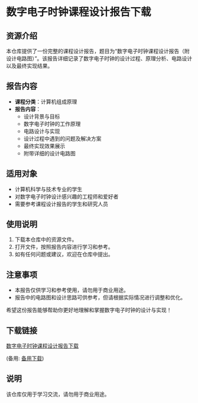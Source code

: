 # 数字电子时钟课程设计报告下载

## 资源介绍

本仓库提供了一份完整的课程设计报告，题目为“数字电子时钟课程设计报告（附设计电路图）”。该报告详细记录了数字电子时钟的设计过程、原理分析、电路设计以及最终实现结果。

## 报告内容

- **课程分类**：计算机组成原理
- **报告内容**：
  - 设计背景与目标
  - 数字电子时钟的工作原理
  - 电路设计与实现
  - 设计过程中遇到的问题及解决方案
  - 最终实现效果展示
  - 附带详细的设计电路图

## 适用对象

- 计算机科学与技术专业的学生
- 对数字电子时钟设计感兴趣的工程师和爱好者
- 需要参考课程设计报告的学生和研究人员

## 使用说明

1. 下载本仓库中的资源文件。
2. 打开文件，按照报告内容进行学习和参考。
3. 如有任何问题或建议，欢迎在仓库中提出。

## 注意事项

- 本报告仅供学习和参考使用，请勿用于商业用途。
- 报告中的电路图和设计思路可供参考，但请根据实际情况进行调整和优化。

希望这份报告能够帮助你更好地理解和掌握数字电子时钟的设计与实现！

## 下载链接
[数字电子时钟课程设计报告下载](https://pan.quark.cn/s/131ce4e77b97) 

(备用: [备用下载](https://pan.baidu.com/s/14Sft27PU5A1ZiG5i4Ixp-g?pwd=1234))

## 说明

该仓库仅用于学习交流，请勿用于商业用途。
